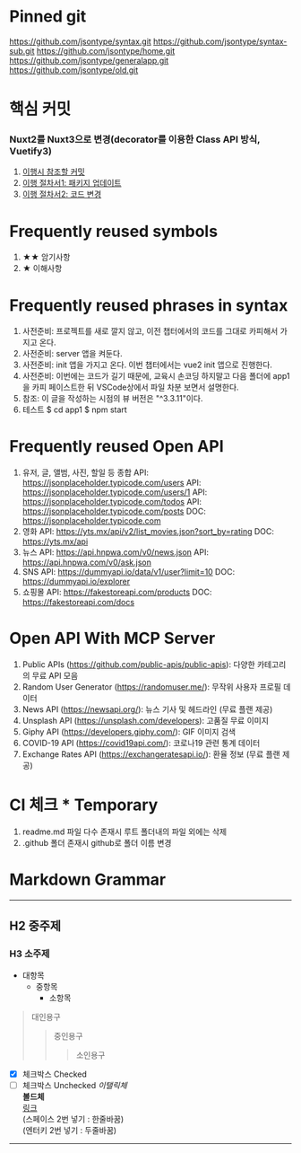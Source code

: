 # Pinned git

https://github.com/jsontype/syntax.git
https://github.com/jsontype/syntax-sub.git
https://github.com/jsontype/home.git
https://github.com/jsontype/generalapp.git
https://github.com/jsontype/old.git

# 핵심 커밋

### Nuxt2를 Nuxt3으로 변경(decorator를 이용한 Class API 방식, Vuetify3)

1. [이행시 참조할 커밋](https://github.com/jsontype/syntax/commit/439450269871212ef6372791ae68ef314674fdab)
1. [이행 절차서1: 패키지 업데이트](<https://github.com/jsontype/syntax/blob/439450269871212ef6372791ae68ef314674fdab/frontend/6-vue/7-nuxt3-migration(class-api)/2-after-migration(nuxt3-pinia-vuetify3)/2-package-update(%EB%8F%99%EC%9E%91%EC%95%88%ED%95%A8)/1.txt>)
1. [이행 절차서2: 코드 변경](<https://github.com/jsontype/syntax/blob/439450269871212ef6372791ae68ef314674fdab/frontend/6-vue/7-nuxt3-migration(class-api)/2-after-migration(nuxt3-pinia-vuetify3)/3-change-code/1.txt>)

# Frequently reused symbols

1. ★★ 암기사항
1. ★ 이해사항

# Frequently reused phrases in syntax

1. 사전준비: 프로젝트를 새로 깔지 않고, 이전 챕터에서의 코드를 그대로 카피해서 가지고 온다.
1. 사전준비: server 앱을 켜둔다.
1. 사전준비: init 앱을 가지고 온다.
   이번 챕터에서는 vue2 init 앱으로 진행한다.
1. 사전준비: 이번에는 코드가 길기 때문에, 교육시 손코딩 하지말고 다음 폴더에 app1을 카피 페이스트한 뒤 VSCode상에서 파일 차분 보면서 설명한다.
1. 참조: 이 글을 작성하는 시점의 뷰 버전은 "^3.3.11"이다.
1. 테스트
   $ cd app1
   $ npm start

# Frequently reused Open API

1. 유저, 글, 앨범, 사진, 할일 등 종합
   API: https://jsonplaceholder.typicode.com/users
   API: https://jsonplaceholder.typicode.com/users/1
   API: https://jsonplaceholder.typicode.com/todos
   API: https://jsonplaceholder.typicode.com/posts
   DOC: https://jsonplaceholder.typicode.com
1. 영화
   API: https://yts.mx/api/v2/list_movies.json?sort_by=rating
   DOC: https://yts.mx/api
1. 뉴스
   API: https://api.hnpwa.com/v0/news.json
   API: https://api.hnpwa.com/v0/ask.json
1. SNS
   API: https://dummyapi.io/data/v1/user?limit=10
   DOC: https://dummyapi.io/explorer
1. 쇼핑몰
   API: https://fakestoreapi.com/products
   DOC: https://fakestoreapi.com/docs

# Open API With MCP Server

1. Public APIs (https://github.com/public-apis/public-apis): 다양한 카테고리의 무료 API 모음
1. Random User Generator (https://randomuser.me/): 무작위 사용자 프로필 데이터
1. News API (https://newsapi.org/): 뉴스 기사 및 헤드라인 (무료 플랜 제공)
1. Unsplash API (https://unsplash.com/developers): 고품질 무료 이미지
1. Giphy API (https://developers.giphy.com/): GIF 이미지 검색
1. COVID-19 API (https://covid19api.com/): 코로나19 관련 통계 데이터
1. Exchange Rates API (https://exchangeratesapi.io/): 환율 정보 (무료 플랜 제공)

# CI 체크 \* Temporary

1. readme.md 파일 다수 존재시 루트 폴더내의 파일 외에는 삭제
1. .github 폴더 존재시 github로 폴더 이름 변경

# Markdown Grammar

---

## H2 중주제

### H3 소주제

- 대항목
  - 중항목
    - 소항목

> 대인용구
>
> > 중인용구
> >
> > > 소인용구

<!-- 주석 -->

- [x] 체크박스 Checked
- [ ] 체크박스 Unchecked
      _이탤릭체_  
       **볼드체**  
       [링크](https://jsontype.github.io/home/)  
       (스페이스 2번 넣기 : 한줄바꿈)  
       (엔터키 2번 넣기 : 두줄바꿈)

---
